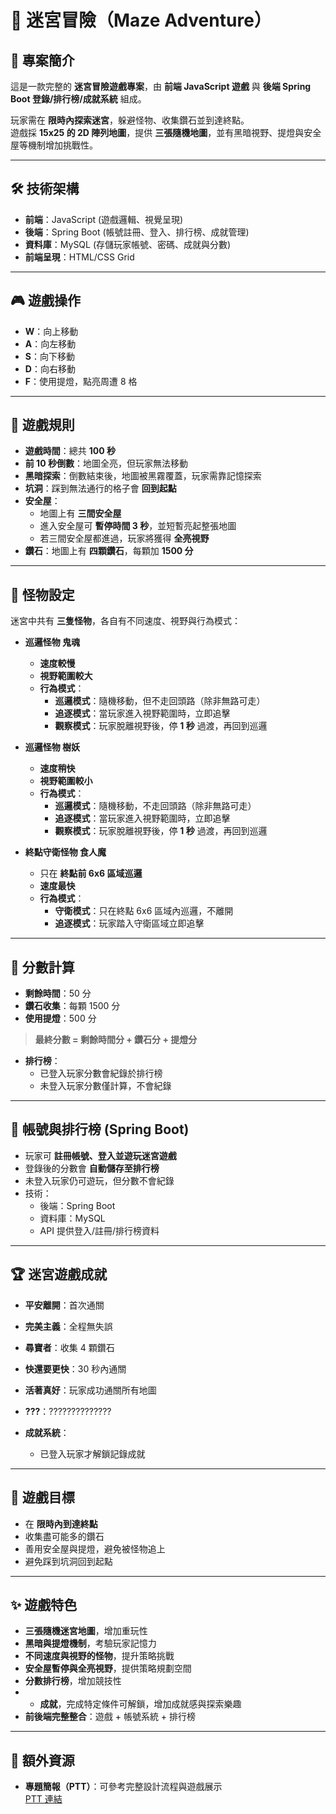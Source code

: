 # 🏰 迷宮冒險（Maze Adventure）

## 🌟 專案簡介
這是一款完整的 **迷宮冒險遊戲專案**，由 **前端 JavaScript 遊戲** 與 **後端 Spring Boot 登錄/排行榜/成就系統** 組成。  

玩家需在 **限時內探索迷宮**，躲避怪物、收集鑽石並到達終點。  
遊戲採 **15x25 的 2D 陣列地圖**，提供 **三張隨機地圖**，並有黑暗視野、提燈與安全屋等機制增加挑戰性。

---

## 🛠 技術架構
- **前端**：JavaScript (遊戲邏輯、視覺呈現)  
- **後端**：Spring Boot (帳號註冊、登入、排行榜、成就管理)  
- **資料庫**：MySQL (存儲玩家帳號、密碼、成就與分數)  
- **前端呈現**：HTML/CSS Grid

---

## 🎮 遊戲操作
- **W**：向上移動  
- **A**：向左移動  
- **S**：向下移動  
- **D**：向右移動  
- **F**：使用提燈，點亮周遭 8 格  

---

## 📜 遊戲規則
- **遊戲時間**：總共 **100 秒**  
- **前 10 秒倒數**：地圖全亮，但玩家無法移動  
- **黑暗探索**：倒數結束後，地圖被黑霧覆蓋，玩家需靠記憶探索  
- **坑洞**：踩到無法通行的格子會 **回到起點**  
- **安全屋**：
  - 地圖上有 **三間安全屋**  
  - 進入安全屋可 **暫停時間 3 秒**，並短暫亮起整張地圖  
  - 若三間安全屋都進過，玩家將獲得 **全亮視野**  
- **鑽石**：地圖上有 **四顆鑽石**，每顆加 **1500 分**  

---

## 👹 怪物設定
迷宮中共有 **三隻怪物**，各自有不同速度、視野與行為模式：

- **巡邏怪物 鬼魂**
  - **速度較慢**  
  - **視野範圍較大**  
  - **行為模式**：
    - **巡邏模式**：隨機移動，但不走回頭路（除非無路可走）  
    - **追逐模式**：當玩家進入視野範圍時，立即追擊  
    - **觀察模式**：玩家脫離視野後，停 **1 秒** 過渡，再回到巡邏  

- **巡邏怪物 樹妖**
  - **速度稍快**  
  - **視野範圍較小**  
  - **行為模式**：
    - **巡邏模式**：隨機移動，不走回頭路（除非無路可走）  
    - **追逐模式**：當玩家進入視野範圍時，立即追擊  
    - **觀察模式**：玩家脫離視野後，停 **1 秒** 過渡，再回到巡邏  

- **終點守衛怪物 食人魔**
  - 只在 **終點前 6x6 區域巡邏**  
  - **速度最快**  
  - **行為模式**：
    - **守衛模式**：只在終點 6x6 區域內巡邏，不離開  
    - **追逐模式**：玩家踏入守衛區域立即追擊  


---

## 💯 分數計算
- **剩餘時間**：50 分  
- **鑽石收集**：每顆 1500 分  
- **使用提燈**：500 分  

> **最終分數 = 剩餘時間分 + 鑽石分 + 提燈分**  

- **排行榜**：
  - 已登入玩家分數會紀錄於排行榜  
  - 未登入玩家分數僅計算，不會紀錄  

---

## 🔐 帳號與排行榜 (Spring Boot)
- 玩家可 **註冊帳號、登入並遊玩迷宮遊戲**  
- 登錄後的分數會 **自動儲存至排行榜**  
- 未登入玩家仍可遊玩，但分數不會紀錄  
- 技術：
  - 後端：Spring Boot  
  - 資料庫：MySQL  
  - API 提供登入/註冊/排行榜資料  

---

## 🏆 迷宮遊戲成就

-  **平安離開**：首次通關 
-  **完美主義**：全程無失誤 
-  **尋寶者**：收集 4 顆鑽石  
-  **快還要更快**：30 秒內通關
-  **活著真好**：玩家成功通關所有地圖
-  **???**：??????????????

- **成就系統**：
  - 已登入玩家才解鎖記錄成就 

---

## 🎯 遊戲目標
- 在 **限時內到達終點**  
- 收集盡可能多的鑽石  
- 善用安全屋與提燈，避免被怪物追上  
- 避免踩到坑洞回到起點  

---

## ✨ 遊戲特色
- **三張隨機迷宮地圖**，增加重玩性  
- **黑暗與提燈機制**，考驗玩家記憶力  
- **不同速度與視野的怪物**，提升策略挑戰  
- **安全屋暫停與全亮視野**，提供策略規劃空間  
- **分數排行榜**，增加競技性
- - **成就**，完成特定條件可解鎖，增加成就感與探索樂趣  
- **前後端完整整合**：遊戲 + 帳號系統 + 排行榜  

---

## 📂 額外資源
- **專題簡報（PTT）**：可參考完整設計流程與遊戲展示  
  [PTT 連結](https://docs.google.com/presentation/d/1cIaDvqBhOn4fX0DAhQn4DmUXwgNBJUsQ-qf8kLMgzDM/edit?usp=sharing)

